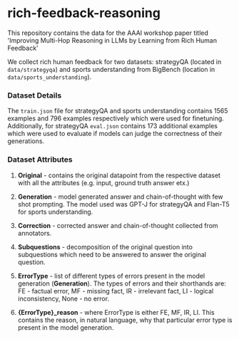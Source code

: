 # rich-feedback-reasoning
This repository contains the data for the AAAI workshop paper titled 'Improving Multi-Hop Reasoning in LLMs by Learning from Rich Human Feedback'

We collect rich human feedback for two datasets: strategyQA (located in `data/strategyqa`) and sports understanding from BigBench (location in `data/sports_understanding`).

### Dataset Details

The `train.json` file for strategyQA and sports understanding contains 1565 examples and 796 examples respectively which were used for finetuning. Additionally, for strategyQA `eval.json` contains 173 additional examples which were used to evaluate if models can judge the correctness of their generations.

### Dataset Attributes

1. **Original** - contains the original datapoint from the respective dataset with all the attributes (e.g. input, ground truth answer etx.)

2. **Generation** - model generated answer and chain-of-thought with few shot prompting. The model used was GPT-J for strategyQA and Flan-T5 for sports understanding.

3. **Correction** - corrected answer and chain-of-thought collected from annotators.

4. **Subquestions** - decomposition of the original question into subquestions which need to be answered to answer the original question.

5. **ErrorType** - list of different types of errors present in the model generation (**Generation**). The types of errors and their shorthands are: FE - factual error, MF - missing fact, IR - irrelevant fact, LI - logical inconsistency, None - no error.

6. **\{ErrorType\}_reason** - where ErrorType is either FE, MF, IR, LI. This contains the reason, in natural language, why that particular error type is present in the model generation.




